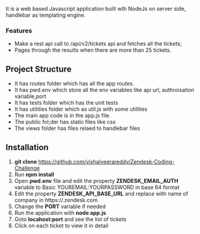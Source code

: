 It is a web based Javascript application built wth NodeJs on server side, handlebar as templating engine.
### Features

- Make a rest api call to /api/v2/tickets api and fetches all the tickets;
- Pages through the results when there are more than 25 tickets.


## Project Structure
- It has routes folder which has all the app routes.
- It has pwd.env which store all the env variables like api url, authroisation variable,port
- It has tests folder which has the unit tests
- It has utilities folder which as util.js with some utilities
- The main app code is in the app.js file.
- The public fol;der has static files like css
- The views folder has files relaed to handlebar files





## Installation
1. **git clone** https://github.com/vishalveerareddy/Zendesk-Coding-Challenge
2. Run **npm install**
3. Open **pwd.env** file and edit the property **ZENDESK_EMAIL_AUTH** variable to Basic YOUREMAIL:YOURPASSWORD  in base 64 format
4. Edit the property **ZENDESK_API_BASE_URL**  and replace **<COMPANYNAME>** with name of company in https://<COMPANYNAME>.zendesk.com
5. Change the **PORT** variable if needed
6. Run the application with **node app.js**
7. Goto **locahost:port** and see the list of tickets
8. Click on each ticket to view it in detail
